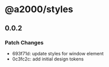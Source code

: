 # @a2000/styles

## 0.0.2

### Patch Changes

- 693f71d: update styles for window element
- 0c3fc2c: add initial design tokens

